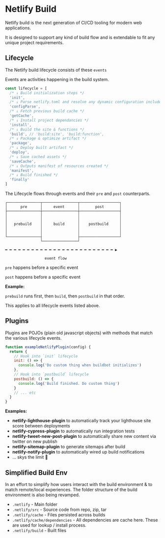 # Netlify Build

Netlify build is the next generation of CI/CD tooling for modern web applications.

It is designed to support any kind of build flow and is extendable to fit any unique project requirements.

## Lifecycle

The Netlify build lifecycle consists of these `events`

Events are activities happening in the build system.

```js
const lifecycle = [
  /* ↓ Build initialization steps */
  'init',
  /* ↓ Parse netlify.toml and resolve any dynamic configuration include build image if specified */
  'configParse',
  /* ↓ Fetch previous build cache */
  'getCache',
  /* ↓ Install project dependancies */
  'install',
  /* ↓ Build the site & functions */
  'build', // 'build:site', 'build:function',
  /* ↓ Package & optimize artifact */
  'package',
  /* ↓ Deploy built artifact */
  'deploy',
  /* ↓ Save cached assets */
  'saveCache',
  /* ↓ Outputs manifest of resources created */
  'manifest',
  /* ↓ Build finished */
  'finally'
]
```

The Lifecycle flows through events and their `pre` and `post` counterparts.

```
┌───────────────┬────────────────┬──────────────────┐
│      pre      │     event      │       post       │
├───────────────┼────────────────┼──────────────────┤
│               │                │                  │
│               │                │                  │
│   prebuild    │     build      │    postbuild     │
│               │                │                  │
│               │                │                  │
└───────────────┤                ├──────────────────┘
                └────────────────┘

━ ━ ━ ━ ━ ━ ━ ━ ━ ━ ━ ━ ━ ━ ━ ━ ━ ━ ━ ━ ━ ━ ━ ━ ━ ▶

                  event flow
```

`pre` happens before a specific event

`post` happens before a specific event

**Example:**

`prebuild` runs first, then `build`, then `postbuild` in that order.

This applies to all lifecycle events listed above.

## Plugins

Plugins are POJOs (plain old javascript objects) with methods that match the various lifecycle events.

```js
function exampleNetlifyPlugin(config) {
  return {
    // Hook into `init` lifecycle
    init: () => {
      console.log('Do custom thing when buildbot initializes')
    },
    // Hook into `postbuild` lifecycle
    postbuild: () => {
      console.log('Build finished. Do custom thing')
    }
    // ... etc
  }
}
```

**Examples:**

- **netlify-lighthouse-plugin** to automatically track your lighthouse site score between deployments
- **netlify-cypress-plugin** to automatically run integration tests
- **netlify-tweet-new-post-plugin** to automatically share new content via twitter on new publish
- **netlify-sitemap-plugin** to generate sitemaps after build
- **netlify-notify-plugin** to automatically wired up build notifications
- ... skys the limit 🌈

## Simplified Build Env

In an effort to simplify how users interact with the build environment & to match remote/local experiences. The folder structure of the build environment is also being revamped.

- `.netlify` - Main folder
- `.netlify/src` - Source code from repo, zip, tar
- `.netlify/cache` - Files persisted across builds
- `.netlify/cache/dependencies` - All dependencies are cache here. These are used for lookup / install process.
- `.netlify/build` - Built files
